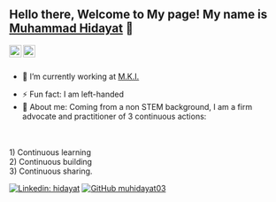## Hello there, Welcome to My page! My name is [Muhammad Hidayat](https://mhidayatz.github.io/Hidayat_Portfolio/) 👋

<!-- # <p align="left"> <img src="http://muhidayat03.online/icon.png" alt="muhidayat03" /> </p>  -->

 
<a href="https://www.linkedin.com/in/md-hidayat-31bbb74b/">
  <img align="left" alt="hidayat's Linkdein" width="22px" src="https://cdn.jsdelivr.net/npm/simple-icons@v3/icons/linkedin.svg" />
</a>
<a href="https://github.com/MHidayatz">
  <img align="left" alt="hidayat's Github" width="22px" src="https://cdn.jsdelivr.net/npm/simple-icons@v3/icons/github.svg" />
</a>

<!--
<a href="https://instagram.com/muhidayat03/">
  <img align="left" alt="hidayat's Instagram" width="22px" src="https://cdn.jsdelivr.net/npm/simple-icons@v3/icons/instagram.svg" />
</a>
 -->

<br/>
<br/>



- 🔭 I’m currently working at [M.K.I.](https://www.mki.co.jp/english/)
<!-- - 📫 How to reach me: [instagram - @muhidayat03](https://instagram.com/muhidayat03)  -->
- ⚡ Fun fact: I am left-handed
- 📄 About me: Coming from a non STEM background,  I am a firm advocate and practitioner of 3 continuous actions:
<br/>
<br/> 1) Continuous learning
<br/> 2) Continuous building
<br/> 3) Continuous sharing.

 
[![Linkedin: hidayat](https://img.shields.io/badge/-Muhammad%20Hidayat-blue?style=flat-square&logo=Linkedin&logoColor=white&link=https://www.linkedin.com/in/md-hidayat-31bbb74b/)](https://www.linkedin.com/in/md-hidayat-31bbb74b/) [![GitHub muhidayat03](https://img.shields.io/github/followers/muhidayat03?label=follow&style=social)](https://github.com/MHidayatz) 
